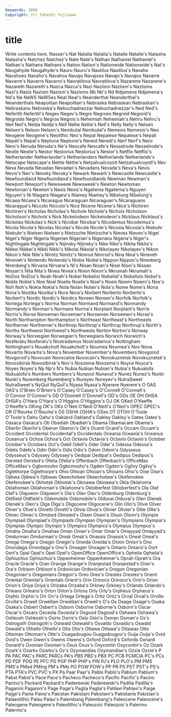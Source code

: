 ```yaml
---
Keywords: 3008 
Copyright: (C) Takeshi Fujisawa
---
```


# title

Write contents here.
 Nasser's
Nat Natalia Natalia's Natalie Natalie's Natasha Natasha's Natchez Natchez's Nate
Nate's Nathan Nathaniel Nathaniel's Nathan's Nathans Nathans's Nation Nation's Nationwide
Nationwide's Nat's Naugahyde Naugahyde's Nauru Nauru's Nautilus Nautilus's Navaho Navahoes
Navaho's Navahos Navajo Navajoes Navajo's Navajos Navarre Navarre's Navarro Navarro's
Navratilova Navratilova's Nazarene Nazarene's Nazareth Nazareth's Nazca Nazca's Nazi Naziism
Naziism's Naziisms Nazi's Nazis Nazism Nazism's Nazisms Nb Nb's Nd
Ndjamena Ndjamena's Nd's Ne NeWS NeWSes Neal Neal's Neanderthal Neanderthal's
Neanderthals Neapolitan Neapolitan's Nebraska Nebraskan Nebraskan's Nebraskans Nebraska's Nebuchadnezzar Nebuchadnezzar's
Ned Ned's Nefertiti Nefertiti's Negev Negev's Negro Negroes Negroid Negroid's
Negroids Negro's Negros Negros's Nehemiah Nehemiah's Nehru Nehru's Neil Neil's
Nelda Nelda's Nell Nellie Nellie's Nell's Nelly Nelly's Nelsen Nelsen's
Nelson Nelson's Nembutal Nembutal's Nemesis Nemesis's Neo Neogene Neogene's Neolithic
Neo's Nepal Nepalese Nepalese's Nepali Nepali's Nepal's Neptune Neptune's Nereid
Nereid's Nerf Nerf's Nero Nero's Neruda Neruda's Ne's Nescafe Nescafe's
Nesselrode Nesselrode's Nestle Nestle's Nestor Nestorius Nestorius's Nestor's Netflix Netflix's
Netherlander Netherlander's Netherlanders Netherlands Netherlands's Netscape Netscape's Nettie Nettie's Netzahualcoyotl
Netzahualcoyotl's Nev Neva Nevada Nevadan Nevadan's Nevadans Nevada's Neva's Nevis
Nevis's Nev's Nevsky Nevsky's Newark Newark's Newcastle Newcastle's Newfoundland Newfoundland's
Newfoundlands Newman Newman's Newport Newport's Newsweek Newsweek's Newton Newtonian Newtonian's
Newton's Nexis Nexis's Ngaliema Ngaliema's Nguyen Nguyen's Ni Niagara Niagara's
Niamey Niamey's Nibelung Nibelung's Nicaea Nicaea's Nicaragua Nicaraguan Nicaraguan's Nicaraguans
Nicaragua's Niccolo Niccolo's Nice Nicene Nicene's Nice's Nichiren Nichiren's Nicholas
Nicholas's Nichole Nichole's Nichols Nicholson Nicholson's Nichols's Nick Nickelodeon Nickelodeon's
Nicklaus Nicklaus's Nickolas Nickolas's Nick's Nicobar Nicobar's Nicodemus Nicodemus's Nicola
Nicola's Nicolas Nicolas's Nicole Nicole's Nicosia Nicosia's Niebuhr Niebuhr's Nielsen
Nielsen's Nietzsche Nietzsche's Nieves Nieves's Nigel Nigel's Niger Nigeria Nigerian
Nigerian's Nigerians Nigeria's Niger's Nightingale Nightingale's Nijinsky Nijinsky's Nike Nike's
Nikita Nikita's Nikkei Nikkei's Nikki Nikki's Nikolai Nikolai's Nikolayev Nikolayev's
Nikon Nikon's Nile Nile's Nimitz Nimitz's Nimrod Nimrod's Nina Nina's
Nineveh Nineveh's Nintendo Nintendo's Niobe Niobe's Nippon Nippon's Nirenberg Nirenberg's
Nirvana Nirvana's Ni's Nisan Nisan's Nisei Nisei's Nissan Nissan's Nita
Nita's Nivea Nivea's Nixon Nixon's Nkrumah Nkrumah's NoDoz NoDoz's Noah
Noah's Nobel Nobelist Nobelist's Nobelists Nobel's Noble Noble's Noe Noel
Noelle Noelle's Noel's Noels Noemi Noemi's Noe's Noh Noh's Nokia
Nokia's Nola Nolan Nolan's Nola's Nome Nome's Nona Nona's Nootka
Nootka's Nora Nora's Norbert Norberto Norberto's Norbert's Nordic Nordic's Nordics
Noreen Noreen's Norfolk Norfolk's Noriega Noriega's Norma Norman Normand Normand's
Normandy Normandy's Norman's Normans Norma's Norplant Norplant's Norris Norris's Norse
Norseman Norseman's Norsemen Norsemen's Norse's North Northampton Northampton's Northeast Northeast's
Northeasts Northerner Northerner's Northrop Northrop's Northrup Northrup's North's Norths Northwest
Northwest's Northwests Norton Norton's Norway Norway's Norwegian Norwegian's Norwegians Norwich
Norwich's Nosferatu Nosferatu's Nostradamus Nostradamus's Nottingham Nottingham's Nouakchott Nouakchott's Noumea
Noumea's Nov Nova Novartis Novartis's Nova's November November's Novembers Novgorod
Novgorod's Novocain Novocaine Novocain's Novokuznetsk Novokuznetsk's Novosibirsk Novosibirsk's Nov's Noxzema
Noxzema's Noyce Noyce's Noyes Noyes's Np Np's N's Nubia Nubian
Nubian's Nubia's Nukualofa Nukualofa's Numbers Numbers's Nunavut Nunavut's Nunez Nunez's
Nunki Nunki's Nuremberg Nuremberg's Nureyev Nureyev's NutraSweet NutraSweet's NyQuil NyQuil's
Nyasa Nyasa's Nyerere Nyerere's O OAS OAS's O'Brien O'Brien's O'Casey
O'Casey's O'Connell O'Connell's O'Connor O'Connor's OD O'Donnell O'Donnell's OD's ODs
OE OH OHSA OHSA's O'Hara O'Hara's O'Higgins O'Higgins's OJ OK
OKed O'Keeffe O'Keeffe's OKing OK's OKs O'Neil O'Neill O'Neill's O'Neil's
OPEC OPEC's OR O'Rourke O'Rourke's OS OSHA OSHA's OSes OT
OTOH O'Toole O'Toole's Oahu Oahu's Oakland Oakland's Oakley Oakley's Oates
Oates's Oaxaca Oaxaca's Ob Obadiah Obadiah's Obama Obamacare Obama's Oberlin
Oberlin's Oberon Oberon's Ob's Ocaml Ocaml's Occam Occam's Occident Occidental
Occidental's Occidentals Oceania Oceania's Oceanus Oceanus's Ochoa Ochoa's Oct Octavia
Octavia's Octavio Octavio's October October's Octobers Oct's Odell Odell's Oder
Oder's Odessa Odessa's Odets Odets's Odin Odin's Odis Odis's Odom
Odom's Odysseus Odysseus's Odyssey Odyssey's Oedipal Oedipal's Oedipus Oedipus's Oersted
Oersted's Ofelia Ofelia's Offenbach Offenbach's OfficeMax OfficeMax's Ogbomosho Ogbomosho's Ogden
Ogden's Ogilvy Ogilvy's Oglethorpe Oglethorpe's Ohio Ohioan Ohioan's Ohioans Ohio's
Oise Oise's Ojibwa Ojibwa's Ojibwas Okeechobee Okeechobee's Okefenokee Okefenokee's Okhotsk
Okhotsk's Okinawa Okinawa's Okla Oklahoma Oklahoman Oklahoman's Oklahoma's Oktoberfest Oktoberfest's
Ola Olaf Olaf's Olajuwon Olajuwon's Ola's Olav Olav's Oldenburg Oldenburg's
Oldfield Oldfield's Oldsmobile Oldsmobile's Olduvai Olduvai's Olen Olenek Olenek's Olen's
Olga Olga's Oligocene Oligocene's Olin Olin's Olive Oliver Oliver's Olive's
Olivetti Olivetti's Olivia Olivia's Olivier Olivier's Ollie Ollie's Olmec Olmec's
Olmsted Olmsted's Olsen Olsen's Olson Olson's Olympia Olympiad Olympiad's Olympiads
Olympian Olympian's Olympians Olympia's Olympias Olympic Olympic's Olympics Olympics's Olympus
Olympus's Omaha Omaha's Omahas Oman Oman's Omar Omar's Omayyad Omayyad's
Omdurman Omdurman's Omsk Omsk's Onassis Onassis's Oneal Oneal's Onega Onega's
Onegin Onegin's Oneida Oneida's Onion Onion's Ono Onondaga Onondaga's Ono's
Onsager Onsager's Ontario Ontario's Oort Oort's Opal Opal's Opel Opel's
OpenOffice OpenOffice's Ophelia Ophelia's Ophiuchus Ophiuchus's Oppenheimer Oppenheimer's Oprah Oprah's
Ora Oracle Oracle's Oran Orange Orange's Oranjestad Oranjestad's Oran's Ora's
Orbison Orbison's Ordovician Ordovician's Oregon Oregonian Oregonian's Oregonians Oregon's Oreo
Oreo's Orestes Orestes's Orient Oriental Oriental's Orientals Orient's Orin Orinoco
Orinoco's Orin's Orion Orion's Oriya Oriya's Orizaba Orizaba's Orkney Orkney's
Orlando Orlando's Orleans Orleans's Orlon Orlon's Orlons Orly Orly's Orpheus
Orpheus's Orphic Orphic's Orr Orr's Ortega Ortega's Ortiz Ortiz's Orval
Orval's Orville Orville's Orwell Orwellian Orwellian's Orwell's O's Os Osage
Osage's Osaka Osaka's Osbert Osbert's Osborn Osborne Osborne's Osborn's Oscar
Oscar's Oscars Osceola Osceola's Osgood Osgood's Oshawa Oshawa's Oshkosh Oshkosh's
Osiris Osiris's Oslo Oslo's Osman Osman's Os's Ostrogoth Ostrogoth's Ostwald
Ostwald's Osvaldo Osvaldo's Oswald Oswald's Othello Othello's Otis Otis's Ottawa
Ottawa's Ottawas Otto Ottoman Ottoman's Otto's Ouagadougou Ouagadougou's Ouija Ouija's
Ovid Ovid's Owen Owen's Owens Owens's Oxford Oxford's Oxfords Oxnard
Oxnard's Oxonian Oxonian's Oxus Oxus's Oxycontin Oxycontin's Oz Ozark Ozark's
Ozarks Ozarks's Oz's Ozymandias Ozymandias's Ozzie Ozzie's P PA PAC
PAC's PARC PARCs PA's PBS PBS's PBX PC PCB PCMCIA
PC's PCs PD PDF PDQ PE PFC PG PGP PHP
PHP's PIN PJ's PLO PLO's PM PMS PMS's PMed PMing
PM's PMs PO POW POW's PP PR PS PST PST's
PS's PTA PTA's PVC PVC's PX Pa Paar Paar's Pablo
Pablo's Pablum Pablum's Pabst Pabst's Pace Pace's Pacheco Pacheco's Pacific
Pacific's Pacino Pacino's Packard Packard's Paderewski Paderewski's Padilla Padilla's Paganini
Paganini's Page Page's Paglia Paglia's Pahlavi Pahlavi's Paige Paige's Paine
Paine's Pakistan Pakistani Pakistani's Pakistanis Pakistan's Palaeolithic Palau Palau's Palembang
Palembang's Paleocene Paleocene's Paleogene Paleogene's Paleolithic's Paleozoic Paleozoic's Palermo Palermo's

